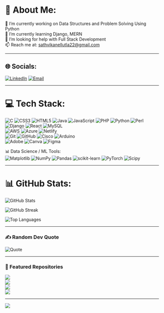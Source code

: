 # 💫 About Me:
🔭 I’m currently working on Data Structures and Problem Solving Using Python  
🌱 I’m currently learning Django, MERN  
🤔 I’m looking for help with Full Stack Development  
📫 Reach me at: sathvikanellutla22@gmail.com  

---

## 🌐 Socials:
[![LinkedIn](https://img.shields.io/badge/LinkedIn-%230077B5.svg?logo=linkedin&logoColor=white)](https://linkedin.com/in/sathvika-nellutla-69837a274) 
[![Email](https://img.shields.io/badge/Email-D14836?logo=gmail&logoColor=white)](mailto:sathvikanellutla22@gmail.com)  

---

# 💻 Tech Stack:
![C](https://img.shields.io/badge/c-%2300599C.svg?style=for-the-badge&logo=c&logoColor=white) 
![CSS3](https://img.shields.io/badge/css3-%231572B6.svg?style=for-the-badge&logo=css3&logoColor=white) 
![HTML5](https://img.shields.io/badge/html5-%23E34F26.svg?style=for-the-badge&logo=html5&logoColor=white) 
![Java](https://img.shields.io/badge/java-%23ED8B00.svg?style=for-the-badge&logo=openjdk&logoColor=white) 
![JavaScript](https://img.shields.io/badge/javascript-%23323330.svg?style=for-the-badge&logo=javascript&logoColor=%23F7DF1E) 
![PHP](https://img.shields.io/badge/php-%23777BB4.svg?style=for-the-badge&logo=php&logoColor=white) 
![Python](https://img.shields.io/badge/python-3670A0?style=for-the-badge&logo=python&logoColor=ffdd54) 
![Perl](https://img.shields.io/badge/perl-%2339457E.svg?style=for-the-badge&logo=perl&logoColor=white)  
![Django](https://img.shields.io/badge/django-%23092E20.svg?style=for-the-badge&logo=django&logoColor=white) 
![React](https://img.shields.io/badge/react-%2320232a.svg?style=for-the-badge&logo=react&logoColor=%2361DAFB) 
![MySQL](https://img.shields.io/badge/mysql-4479A1.svg?style=for-the-badge&logo=mysql&logoColor=white)  
![AWS](https://img.shields.io/badge/AWS-%23FF9900.svg?style=for-the-badge&logo=amazon-aws&logoColor=white) 
![Azure](https://img.shields.io/badge/azure-%230072C6.svg?style=for-the-badge&logo=microsoftazure&logoColor=white) 
![Netlify](https://img.shields.io/badge/netlify-%23000000.svg?style=for-the-badge&logo=netlify&logoColor=#00C7B7)  
![Git](https://img.shields.io/badge/git-%23F05033.svg?style=for-the-badge&logo=git&logoColor=white) 
![GitHub](https://img.shields.io/badge/github-%23121011.svg?style=for-the-badge&logo=github&logoColor=white) 
![Cisco](https://img.shields.io/badge/cisco-%23049fd9.svg?style=for-the-badge&logo=cisco&logoColor=black) 
![Arduino](https://img.shields.io/badge/-Arduino-00979D?style=for-the-badge&logo=Arduino&logoColor=white)  
![Adobe](https://img.shields.io/badge/adobe-%23FF0000.svg?style=for-the-badge&logo=adobe&logoColor=white) 
![Canva](https://img.shields.io/badge/Canva-%2300C4CC.svg?style=for-the-badge&logo=Canva&logoColor=white) 
![Figma](https://img.shields.io/badge/figma-%23F24E1E.svg?style=for-the-badge&logo=figma&logoColor=white)  

📊 Data Science / ML Tools:  
![Matplotlib](https://img.shields.io/badge/Matplotlib-%23ffffff.svg?style=for-the-badge&logo=Matplotlib&logoColor=black) 
![NumPy](https://img.shields.io/badge/numpy-%23013243.svg?style=for-the-badge&logo=numpy&logoColor=white) 
![Pandas](https://img.shields.io/badge/pandas-%23150458.svg?style=for-the-badge&logo=pandas&logoColor=white) 
![scikit-learn](https://img.shields.io/badge/scikit--learn-%23F7931E.svg?style=for-the-badge&logo=scikit-learn&logoColor=white) 
![PyTorch](https://img.shields.io/badge/PyTorch-%23EE4C2C.svg?style=for-the-badge&logo=PyTorch&logoColor=white) 
![Scipy](https://img.shields.io/badge/SciPy-%230C55A5.svg?style=for-the-badge&logo=scipy&logoColor=%white)  

---

# 📊 GitHub Stats:
![GitHub Stats](https://github-readme-stats.vercel.app/api?username=SATHVIKA-NELLUTLA&theme=dark&hide_border=false&count_private=true)  

![GitHub Streak](https://streak-stats.demolab.com?user=SATHVIKA-NELLUTLA&theme=dark&hide_border=false)  

![Top Languages](https://github-readme-stats.vercel.app/api/top-langs/?username=SATHVIKA-NELLUTLA&theme=dark&hide_border=false&layout=compact)  

---

### ✍ Random Dev Quote
![Quote](https://quotes-github-readme.vercel.app/api?type=horizontal&theme=radical)

---

### 📌 Featured Repositories  
 
<!-- These are controlled by GitHub itself. Go to your profile > Customize profile > Pin repositories -->
[![](https://github-readme-stats.vercel.app/api/pin/?username=SATHVIKA-NELLUTLA&repo=Movie_Recommendation_System&theme=dark)](https://github.com/SATHVIKA-NELLUTLA/Movie_Recommendation_System)  
[![](https://github-readme-stats.vercel.app/api/pin/?username=SATHVIKA-NELLUTLA&repo=WeatherNow&theme=dark)](https://github.com/SATHVIKA-NELLUTLA)  
[![](https://github-readme-stats.vercel.app/api/pin/?username=SATHVIKA-NELLUTLA&repo=Attendance-management-&theme=dark)](https://github.com/SATHVIKA-NELLUTLA)  
[![](https://github-readme-stats.vercel.app/api/pin/?username=SATHVIKA-NELLUTLA&repo=Jewellery-Management-System&theme=dark)](https://github.com/SATHVIKA-NELLUTLA)  


---

[![](https://visitcount.itsvg.in/api?id=SATHVIKA-NELLUTLA&icon=0&color=0)](https://visitcount.itsvg.in)

<!-- Proudly created with GPRM ( https://gprm.itsvg.in ) -->
